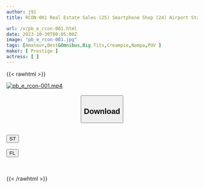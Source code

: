 ```yaml
---
author: j91
title: RCON-001 Real Estate Sales (25) Smartphone Shop (24) Airport Staff (26) Big Breasts ,Fucking Girls ,Weak To Push ,Creampie ,Guigui Street Pampan 001 [Fucking Girls/Big Tits 3 People]

url: /v/pb_e_rcon-001.html
date: 2023-10-30T00:05:00Z
image: "pb_e_rcon-001.jpg"
tags: [Amateur,Best&Omnibus,Big Tits,Creampie,Nampa,POV ]
maker: [ Prestige ]
actress: [ ]
---
```



{{< rawhtml >}}

<div class="video" data-videoid="ywkO2d9aYMSoLB">
    <a href="javascript:;">
        <img src="https://my.j91.asia/v/pb_e_rcon-001.jpg" width="WIDTH" height="HEIGHT" alt="pb_e_rcon-001.mp4" loading="lazy">
    </a>
</div>

<script type="text/javascript" src="https://j91.asia/asset/on-demand-st.js"></script>

<br>
  <link rel="stylesheet" href="https://j91.asia/asset/bs5.css">
  
  <center>
  <button class="btn btn-primary" type="button" data-bs-toggle="collapse" data-bs-target=".multi-collapse" aria-expanded="false" aria-controls="multiCollapseExample1 multiCollapseExample2"><h2>Download</h2></button></center>
</p>
<div class="row">
  <div class="col">
    <div class="collapse multi-collapse" id="multiCollapseExample1">
      <div class="card card-body">
	      	      <br>
<div class="buttons">  
<a href="https://streamtape.to/v/ywkO2d9aYMSoLB"><button class="btn-hover color-3"><i class="fa fa-download"></i> ST</button></a></div>
    </div>
  </div>
</div>
  <div class="col">
    <div class="collapse multi-collapse" id="multiCollapseExample2">
      <div class="card card-body">
	      <br>
<div class="buttons">
    <a href="https://filelions.online/f/re8die5mkmzw"><button class="btn-hover color-9"><i class="fa fa-download"></i> FL</button></a></div>
<br><br>
      </div>
    </div>
  </div>
</div>

{{< /rawhtml >}}
